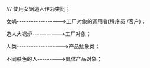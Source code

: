 ///
使用女娲造人作为类比；

女娲------------------>工厂对象的调用者(程序员 /客户)；

造人大锅炉----------->工厂对象；

人类------------------->产品抽象类；

不同肤色的人--------->具体产品对象；
